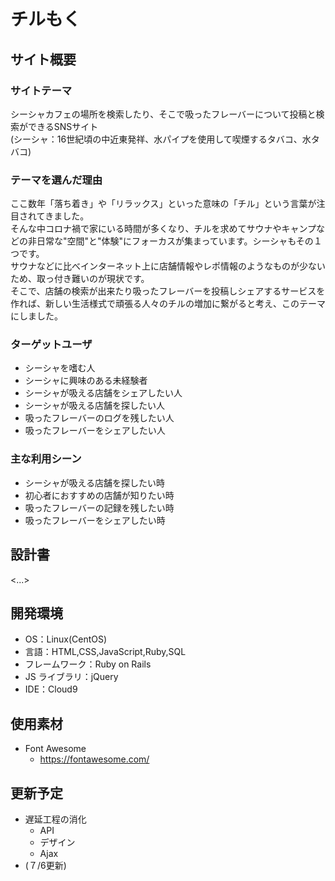 # チルもく

## サイト概要

### サイトテーマ

シーシャカフェの場所を検索したり、そこで吸ったフレーバーについて投稿と検索ができるSNSサイト<br>
(シーシャ：16世紀頃の中近東発祥、水パイプを使用して喫煙するタバコ、水タバコ)


### テーマを選んだ理由

ここ数年「落ち着き」や「リラックス」といった意味の「チル」という言葉が注目されてきました。<br>
そんな中コロナ禍で家にいる時間が多くなり、チルを求めてサウナやキャンプなどの非日常な"空間"と"体験"にフォーカスが集まっています。シーシャもその１つです。<br>
サウナなどに比べインターネット上に店舗情報やレポ情報のようなものが少ないため、取っ付き難いのが現状です。<br>
そこで、店舗の検索が出来たり吸ったフレーバーを投稿しシェアするサービスを作れば、新しい生活様式で頑張る人々のチルの増加に繋がると考え、このテーマにしました。

### ターゲットユーザ

- シーシャを嗜む人
- シーシャに興味のある未経験者
- シーシャが吸える店舗をシェアしたい人
- シーシャが吸える店舗を探したい人
- 吸ったフレーバーのログを残したい人
- 吸ったフレーバーをシェアしたい人

### 主な利用シーン

- シーシャが吸える店舗を探したい時
- 初心者におすすめの店舗が知りたい時
- 吸ったフレーバーの記録を残したい時
- 吸ったフレーバーをシェアしたい時

## 設計書

<...>

## 開発環境

- OS：Linux(CentOS)
- 言語：HTML,CSS,JavaScript,Ruby,SQL
- フレームワーク：Ruby on Rails
- JS ライブラリ：jQuery
- IDE：Cloud9

## 使用素材

- Font Awesome
  - https://fontawesome.com/


## 更新予定
- 遅延工程の消化
  - API
  - デザイン
  - Ajax
- (７/6更新)
